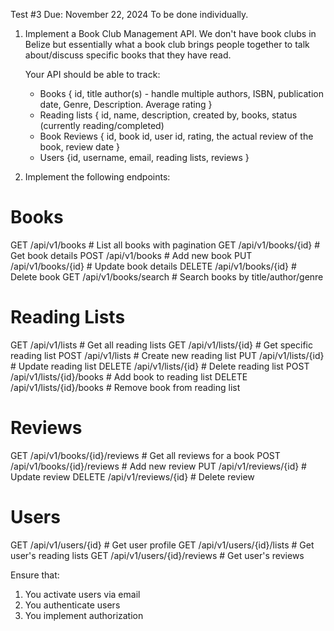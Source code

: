 Test #3
Due: November 22, 2024
To be done individually.


1. Implement a Book Club Management API. We don't have book clubs in Belize but essentially what a 
   book club brings people together to talk about/discuss specific books that they have read.
   
   Your API should be able to track:
   
    - Books { id, title author(s) - handle multiple authors, ISBN, publication date, Genre, Description. Average rating }
    - Reading lists { id, name, description, created by, books, status (currently reading/completed)
    - Book Reviews { id, book id, user id, rating, the actual review of the book, review date }
    - Users {id, username, email, reading lists, reviews }
   
   
2. Implement the following endpoints:


Books
=====

GET    /api/v1/books              # List all books with pagination
GET    /api/v1/books/{id}         # Get book details
POST   /api/v1/books              # Add new book
PUT    /api/v1/books/{id}         # Update book details
DELETE /api/v1/books/{id}         # Delete book
GET    /api/v1/books/search       # Search books by title/author/genre


Reading Lists
=============

GET    /api/v1/lists              # Get all reading lists
GET    /api/v1/lists/{id}         # Get specific reading list
POST   /api/v1/lists              # Create new reading list
PUT    /api/v1/lists/{id}         # Update reading list
DELETE /api/v1/lists/{id}         # Delete reading list
POST   /api/v1/lists/{id}/books   # Add book to reading list
DELETE /api/v1/lists/{id}/books   # Remove book from reading list


Reviews
=======

GET    /api/v1/books/{id}/reviews # Get all reviews for a book
POST   /api/v1/books/{id}/reviews # Add new review
PUT    /api/v1/reviews/{id}       # Update review
DELETE /api/v1/reviews/{id}       # Delete review


Users
======

GET    /api/v1/users/{id}         # Get user profile
GET    /api/v1/users/{id}/lists   # Get user's reading lists
GET    /api/v1/users/{id}/reviews # Get user's reviews



Ensure that:

1. You activate users via email
2. You authenticate users
3. You implement authorization

